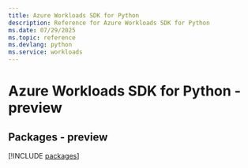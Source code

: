 ```yaml
---
title: Azure Workloads SDK for Python
description: Reference for Azure Workloads SDK for Python
ms.date: 07/29/2025
ms.topic: reference
ms.devlang: python
ms.service: workloads
---
```

# Azure Workloads SDK for Python - preview
## Packages - preview
[!INCLUDE [packages](workloads-index.md)]
